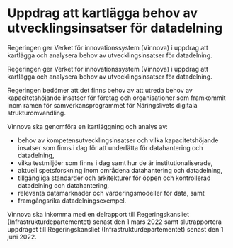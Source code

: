 # Uppdrag att kartlägga behov av utvecklingsinsatser för datadelning

Regeringen ger Verket för innovationssystem (Vinnova) i uppdrag att kartlägga och analysera behov av utvecklingsinsatser för datadelning.

Regeringen ger Verket för innovationssystem (Vinnova) i uppdrag att kartlägga och analysera behov av utvecklingsinsatser för datadelning.

Regeringen bedömer att det finns behov av att utreda behov av
kapacitetshöjande insatser för företag och organisationer som framkommit inom ramen för samverkansprogrammet för Näringslivets digitala strukturomvandling.

Vinnova ska genomföra en kartläggning och analys av:

* behov av kompetensutvecklingsinsatser och vilka kapacitetshöjande insatser som finns i dag för att underlätta för datahantering och datadelning,
* vilka testmiljöer som finns i dag samt hur de är institutionaliserade,
* aktuell spetsforskning inom områdena datahantering och datadelning,
* tillgängliga standarder och arkitekturer för öppen och kontrollerad datadelning och datahantering,
* relevanta datamarknader och värderingsmodeller för data, samt
* framgångsrika datadelningsexempel.

Vinnova ska inkomma med en delrapport till Regeringskansliet (Infrastrukturdepartementet) senast den 1 mars 2022 samt slutrapportera uppdraget till Regeringskansliet (Infrastrukturdepartementet) senast den 1 juni 2022.
